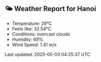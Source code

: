 <!-- WEATHER-START -->
## 🌤 Weather Report for Hanoi

- Temperature: 29°C
- Feels like: 32.54°C
- Conditions: overcast clouds
- Humidity: 69%
- Wind Speed: 1.41 m/s

Last updated: 2025-05-03 04:25:37 UTC
<!-- WEATHER-END -->
